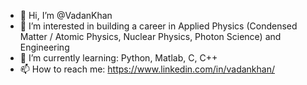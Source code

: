 - 👋 Hi, I’m @VadanKhan
- 👀 I’m interested in building a career in Applied Physics (Condensed Matter / Atomic Physics, Nuclear Physics, Photon Science) and Engineering
- 🌱 I’m currently learning: Python, Matlab, C, C++
- 📫 How to reach me: https://www.linkedin.com/in/vadankhan/

<!---
VadanKhan/VadanKhan is a ✨ special ✨ repository because its `README.md` (this file) appears on your GitHub profile.
You can click the Preview link to take a look at your changes.
--->
